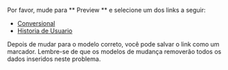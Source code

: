 Por favor, mude para ** Preview ** e selecione um dos links a seguir:

* [Conversional](?template=conversational_template.md)
* [Historia de Usuario](?template=user_story_template.md)

Depois de mudar para o modelo correto, você pode salvar o link como um marcador. Lembre-se de que os modelos de mudança removerão todos os dados inseridos neste problema.

